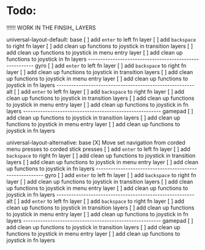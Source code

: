# Todo:
!!!!!! WORK IN THE FINSIH_ LAYERS

universal-layout-default:
    base
    [ ] add `enter` to left fn layer
    [ ] add `backspace` to right fn layer
    [ ] add clean up functions to joystick in transition layers
    [ ] add clean up functions to joystick in menu entry layer
    [ ] add clean up functions to joystick in fn layers
    --------------------------------------------------------
    gyro
    [ ] add `enter` to left fn layer
    [ ] add `backspace` to right fn layer
    [ ] add clean up functions to joystick in transition layers
    [ ] add clean up functions to joystick in menu entry layer
    [ ] add clean up functions to joystick in fn layers
    --------------------------------------------------------
    alt
    [ ] add `enter` to left fn layer
    [ ] add `backspace` to right fn layer
    [ ] add clean up functions to joystick in transition layers
    [ ] add clean up functions to joystick in menu entry layer
    [ ] add clean up functions to joystick in fn layers
    --------------------------------------------------------
    gamepad
    [ ] add clean up functions to joystick in transition layers
    [ ] add clean up functions to joystick in menu entry layer
    [ ] add clean up functions to joystick in fn layers

universal-layout-alternative:
    base
    [X] Move set navigation from corded menu presses to corded stick presses
    [ ] add `enter` to left fn layer
    [ ] add `backspace` to right fn layer
    [ ] add clean up functions to joystick in transition layers
    [ ] add clean up functions to joystick in menu entry layer
    [ ] add clean up functions to joystick in fn layers
    --------------------------------------------------------
    gyro
    [ ] add `enter` to left fn layer
    [ ] add `backspace` to right fn layer
    [ ] add clean up functions to joystick in transition layers
    [ ] add clean up functions to joystick in menu entry layer
    [ ] add clean up functions to joystick in fn layers
    --------------------------------------------------------
    alt
    [ ] add `enter` to left fn layer
    [ ] add `backspace` to right fn layer
    [ ] add clean up functions to joystick in transition layers
    [ ] add clean up functions to joystick in menu entry layer
    [ ] add clean up functions to joystick in fn layers
    --------------------------------------------------------
    gamepad
    [ ] add clean up functions to joystick in transition layers
    [ ] add clean up functions to joystick in menu entry layer
    [ ] add clean up functions to joystick in fn layers
